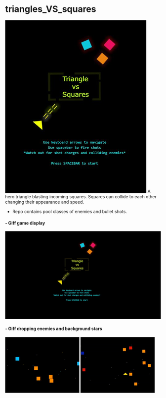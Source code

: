 # triangles_VS_squares
<img src="https://github.com/athangk/triangles_VS_squares/blob/main/game_snip_logo.JPG">
A hero triangle blasting incoming squares.
Squares can collide to each other changing their appearance and speed.

* Repo contains pool classes of enemies and bullet shots.


#### - Giff game display

<p float=left>
<img src="https://github.com/athangk/triangles_VS_squares/blob/main/full_game_hd.gif" width="640">
  </p>


#### - Giff dropping enemies and background stars 

<p float=left>
<img src="https://github.com/athangk/triangles_VS_squares/blob/main/background_dot_maker_giff.gif" width="240">
<img src="https://github.com/athangk/triangles_VS_squares/blob/main/Part%231_2.gif" width="240">
  </p>
